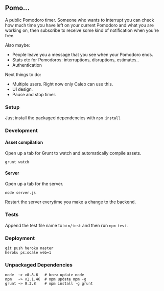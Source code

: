 ## Pomo...

A public Pomodoro timer. Someone who wants to interrupt you can check
how much time you have left on your current Pomodoro and what you are
working on, then subscribe to receive some kind of notification when
you're free.

Also maybe:

- People leave you a message that you see when your Pomodoro ends.
- Stats etc for Pomodoros: interruptions, disruptions, estimates..
- Authentication

Next things to do:

- Multiple users. Right now only Caleb can use this.
- UI design.
- Pause and stop timer.

### Setup

Just install the packaged dependencies with `npm install`

### Development

#### Asset compilation

Open up a tab for Grunt to watch and automatically compile assets.

```
grunt watch
```

#### Server

Open up a tab for the server.

```
node server.js
```

Restart the server everytime you make a change to the backend.

### Tests

Append the test file name to `bin/test` and then run `npm test`.

### Deployment

```
git push heroku master
heroku ps:scale web=1
```

### Unpackaged Dependencies

```
node  ~> v0.8.6   # brew update node
npm   ~> v1.1.46  # npm update npm -g
grunt ~> 0.3.8    # npm install -g grunt
```
